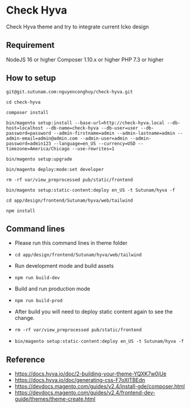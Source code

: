 # Check Hyva

Check Hyva theme and try to integrate current Icko design

##  Requirement

NodeJS 16 or higher
Composer 1.10.x or higher
PHP 7.3 or higher

## How to setup

`git@git.sutunam.com:nguyenconghuy/check-hyva.git`

`cd check-hyva`

`composer install`

`bin/magento setup:install --base-url=http://check-hyva.local --db-host=localhost --db-name=check-hyva --db-user=user --db-password=password --admin-firstname=admin --admin-lastname=admin --admin-email=admin@admin.com --admin-user=admin --admin-password=admin123 --language=en_US --currency=USD --timezone=America/Chicago --use-rewrites=1`

`bin/magento setup:upgrade`

`bin/magento deploy:mode:set developer`

`rm -rf var/view_preprocessed pub/static/frontend`

`bin/magento setup:static-content:deploy en_US -t Sutunam/hyva -f`

`cd app/design/frontend/Sutunam/hyva/web/tailwind`

`npm install`

## Command lines

- Please run this command lines in theme folder

- `cd app/design/frontend/Sutunam/hyva/web/tailwind` 

- Run development mode and build assets

- `npm run build-dev`

- Build and run production mode

- `npm run build-prod`

- After build you will need to deploy static content again to see the change.

- `rm -rf var/view_preprocessed pub/static/frontend`

- `bin/magento setup:static-content:deploy en_US -t Sutunam/hyva -f`

## Reference

- https://docs.hyva.io/doc/2-building-your-theme-YQXK7w0jUe
- https://docs.hyva.io/doc/generating-css-F7oXlTBEdn
- https://devdocs.magento.com/guides/v2.4/install-gde/composer.html
- https://devdocs.magento.com/guides/v2.4/frontend-dev-guide/themes/theme-create.html
